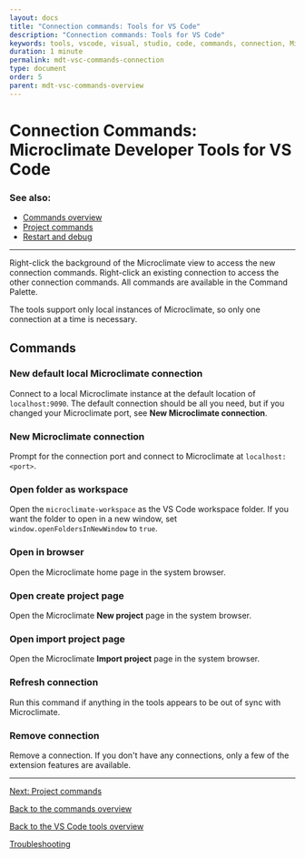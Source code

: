 ```yaml
---
layout: docs
title: "Connection commands: Tools for VS Code"
description: "Connection commands: Tools for VS Code"
keywords: tools, vscode, visual, studio, code, commands, connection, Microclimate Developer Tools for VS Code, commands overview, project commands, restart, debug
duration: 1 minute
permalink: mdt-vsc-commands-connection
type: document
order: 5
parent: mdt-vsc-commands-overview
---
```


# Connection Commands: Microclimate Developer Tools for VS Code

### **See also:**
- [Commands overview](mdt-vsc-commands-overview)
- [Project commands](mdt-vsc-commands-project)
- [Restart and debug](mdt-vsc-commands-restart-and-debug)

***

Right-click the background of the Microclimate view to access the new connection commands. Right-click an existing connection to access the other connection commands. All commands are available in the Command Palette.

The tools support only local instances of Microclimate, so only one connection at a time is necessary.

## Commands

### **New default local Microclimate connection**
Connect to a local Microclimate instance at the default location of `localhost:9090`. The default connection should be all you need, but if you changed your Microclimate port, see **New Microclimate connection**.

### **New Microclimate connection**
Prompt for the connection port and connect to Microclimate at `localhost:<port>`.

### **Open folder as workspace**
Open the `microclimate-workspace` as the VS Code workspace folder. If you want the folder to open in a new window, set `window.openFoldersInNewWindow` to `true`.

### **Open in browser**
Open the Microclimate home page in the system browser.

### **Open create project page**
Open the Microclimate **New project** page in the system browser.

### **Open import project page**
Open the Microclimate **Import project** page in the system browser.

### **Refresh connection**
Run this command if anything in the tools appears to be out of sync with Microclimate.

### **Remove connection**
Remove a connection. If you don't have any connections, only a few of the extension features are available.

***

[Next: Project commands](mdt-vsc-commands-project)

[Back to the commands overview](mdt-vsc-commands-overview)

[Back to the VS Code tools overview](mdt-vsc-overview)

[Troubleshooting](mdt-vsc-troubleshooting)
